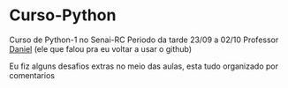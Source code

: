 # Curso-Python
Curso de Python-1 no Senai-RC
Periodo da tarde 23/09 a 02/10
Professor [Daniel](https://github.com/danielcerri) (ele que falou pra eu voltar a usar o github)

Eu fiz alguns desafios extras no meio das aulas, esta tudo organizado por comentarios